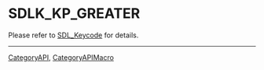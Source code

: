 # SDLK_KP_GREATER

Please refer to [SDL_Keycode](SDL_Keycode) for details.

----
[CategoryAPI](CategoryAPI), [CategoryAPIMacro](CategoryAPIMacro)


